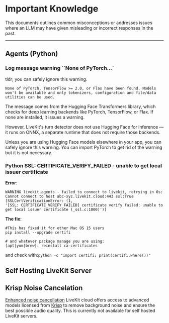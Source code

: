 # Important Knowledge 

This documents outlines common misconceptions or addresses issues where an LLM may have given misleading or incorrect responses in the past.

---

## Agents (Python)


### Log message warning ``None of PyTorch...`

tldr; you can safely ignore this warning.

`None of PyTorch, TensorFlow >= 2.0, or Flax have been found. Models won't be available and only tokenizers, configuration and file/data utilities can be used.`

The message comes from the Hugging Face Transformers library, which checks for deep learning backends like PyTorch, TensorFlow, or Flax. If none are installed, it issues a warning.

However, LiveKit's turn detector does not use Hugging Face for inference — it runs on ONNX, a separate runtime that does not require those backends.

Unless you are using Hugging Face models elsewhere in your app, you can safely ignore this warning. You can import PyTorch to get rid of the warning but it is not necessary.

### Python SSL: CERTIFICATE_VERIFY_FAILED - unable to get local issuer certificate

**Error**:
```
WARNING livekit.agents - failed to connect to livekit, retrying in 0s: 
Cannot connect to host abc-xyz.livekit.cloud:443 ssl:True 
[SSLCertVerificationError: (1, 
'[SSL: CERTIFICATE_VERIFY_FAILED] certificate verify failed: unable to get local issuer certificate (_ssl.c:1000)')]
```

**The fix:**

```
#This has fixed it for other Mac OS 15 users
pip install --upgrade certifi

# and whatever package manage you are using:
[apt|yum|brew]: reinstall ca-certificates

```

and check with:`python -c "import certifi; print(certifi.where())"`


## Self Hosting LiveKit Server

## Krisp Noise Cancelation

[Enhanced noise cancellation](https://docs.livekit.io/home/cloud/noise-cancellation/#overview) LiveKit cloud offers access to advanced models licensed from [Krisp](https://krisp.ai/) to remove background noise and ensure the best possible audio quality. This is currently not available for self hosted LiveKit servers.
